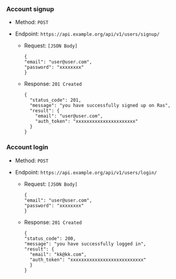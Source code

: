 ### Account signup

- Method: `POST`

- Endpoint: `https://api.example.org/api/v1/users/signup/`
  
  - Request: ``[JSON Body]``

        {
        "email": "user@user.com",
        "password": "xxxxxxxx"
        }
      
  - Response: ``201 Created``
  
        {
          "status_code": 201,
          "message": "you have successfully signed up on Ras",
          "result": {
            "email": "user@user.com",
            "auth_token": "xxxxxxxxxxxxxxxxxxxxxx"
          }
        }


### Account login

- Method: `POST`

- Endpoint: `https://api.example.org/api/v1/users/login/`
  
  - Request: ``[JSON Body]``

        {
        "email": "user@user.com",
        "password": "xxxxxxxx"
        }
  
  - Response: ``201 Created``

        {
        "status_code": 200,
        "message": "you have successfully logged in",
        "result": {
          "email": "kk@kk.com",
          "auth_token": "xxxxxxxxxxxxxxxxxxxxxxxxxxx"
          }
        }
